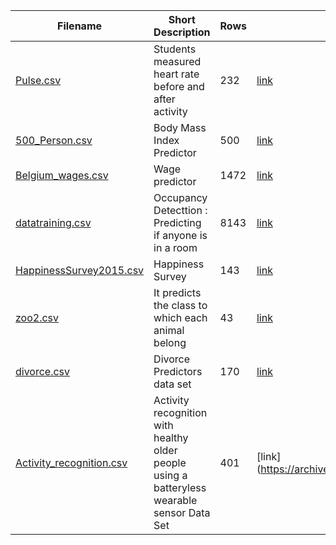 | Filename | Short Description | Rows | Source |
| --- | --- | --- | --- |
| [Pulse.csv](/csv/Pulse.csv) | Students measured heart rate before and after activity | 232 | [link](https://rdrr.io/cran/Stat2Data/man/Pulse.html)|
| [500_Person.csv](/csv/500_Person_Gender_Height_Weight_Index.csv) | Body Mass Index Predictor  | 500 | [link](https://www.kaggle.com/yersever/500-person-gender-height-weight-bodymassindex) |
| [Belgium_wages.csv](/csv/Belgium_wages.csv) | Wage predictor  | 1472 | [link](https://vincentarelbundock.github.io/Rdatasets/doc/Ecdat/Bwages.html) |
| [datatraining.csv](/csv/datatraining.csv)  | Occupancy Detecttion : Predicting if anyone is in a room | 8143 | [link](https://archive.ics.uci.edu/ml/datasets/Occupancy+Detection+)
| [HappinessSurvey2015.csv](/csv/HappinessSurvey2015.csv) | Happiness Survey | 143 | [link](https://archive.ics.uci.edu/ml/datasets/Somerville+Happiness+Survey)|
| [zoo2.csv](/csv/zoo2.csv) | It predicts the class to which each animal belong | 43 | [link](https://www.kaggle.com/agajorte/zoo-animals-extended-dataset) |
| [divorce.csv](/csv/divorce.csv)  | Divorce Predictors data set | 170 | [link](https://archive.ics.uci.edu/ml/datasets/Divorce+Predictors+data+set#)  |
| [Activity_recognition.csv](/csv/Activity_recognition.csv)  | Activity recognition with healthy older people using a batteryless wearable sensor Data Set |401 | [link] (https://archive.ics.uci.edu/ml/datasets/Activity+recognition+with+healthy+older+people+using+a+batteryless+wearable+sensor) |
